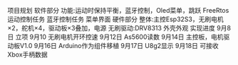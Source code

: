 项目规划
  软件部分
    功能:运动时保持平衡，蓝牙控制，Oled菜单，跳跃
    FreeRtos
      运动控制任务
      蓝牙控制任务
      菜单界面
  硬件部分
    整体:主控Esp32S3，无刷电机×2，舵机×4，驱动板×3叠加，电源
    无刷驱动:DRV8313
  外壳外观
实现进度
  9月8日 立项
  9月10  无刷电机开环控速
  9月12日 As5600读数
  9月14日 主控板，电机驱动板V1.0
  9月16日 Arduino作为组件移植
  9月17日 U8g2显示
  9月18日 可接收Xbox手柄数据